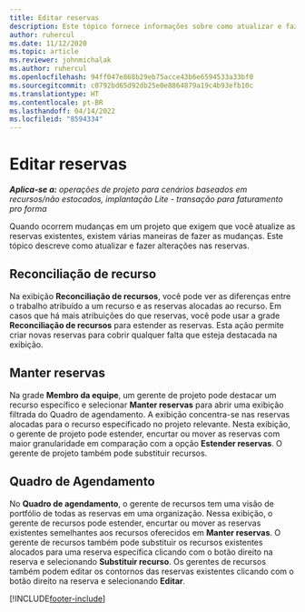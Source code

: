 ```yaml
---
title: Editar reservas
description: Este tópico fornece informações sobre como atualizar e fazer alterações nas reservas.
author: ruhercul
ms.date: 11/12/2020
ms.topic: article
ms.reviewer: johnmichalak
ms.author: ruhercul
ms.openlocfilehash: 94ff047e868b29eb75acce43b6e6594533a33bf0
ms.sourcegitcommit: c0792bd65d92db25e0e8864879a19c4b93efb10c
ms.translationtype: HT
ms.contentlocale: pt-BR
ms.lasthandoff: 04/14/2022
ms.locfileid: "8594334"
---
```

# <a name="edit-bookings"></a>Editar reservas

_**Aplica-se a:** operações de projeto para cenários baseados em recursos/não estocados, implantação Lite - transação para faturamento pro forma_


Quando ocorrem mudanças em um projeto que exigem que você atualize as reservas existentes, existem várias maneiras de fazer as mudanças. Este tópico descreve como atualizar e fazer alterações nas reservas.

## <a name="resource-reconciliation"></a>Reconciliação de recurso

Na exibição **Reconciliação de recursos**, você pode ver as diferenças entre o trabalho atribuído a um recurso e as reservas alocadas ao recurso. Em casos que há mais atribuições do que reservas, você pode usar a grade **Reconciliação de recursos** para estender as reservas. Esta ação permite criar novas reservas para cobrir qualquer falta que esteja destacada na exibição.

## <a name="maintain-bookings"></a>Manter reservas

Na grade **Membro da equipe**, um gerente de projeto pode destacar um recurso específico e selecionar **Manter reservas** para abrir uma exibição filtrada do Quadro de agendamento. A exibição concentra-se nas reservas alocadas para o recurso especificado no projeto relevante. Nesta exibição, o gerente de projeto pode estender, encurtar ou mover as reservas com maior granularidade em comparação com a opção **Estender reservas**. O gerente de projeto também pode substituir recursos.

## <a name="schedule-board"></a>Quadro de Agendamento

No **Quadro de agendamento**, o gerente de recursos tem uma visão de portfólio de todas as reservas em uma organização. Nessa exibição, o gerente de recursos pode estender, encurtar ou mover as reservas existentes semelhantes aos recursos oferecidos em **Manter reservas**. O gerente de recursos também pode substituir os recursos existentes alocados para uma reserva específica clicando com o botão direito na reserva e selecionando **Substituir recurso**. Os gerentes de recursos também podem editar os contornos das reservas existentes clicando com o botão direito na reserva e selecionando **Editar**.


[!INCLUDE[footer-include](../includes/footer-banner.md)]